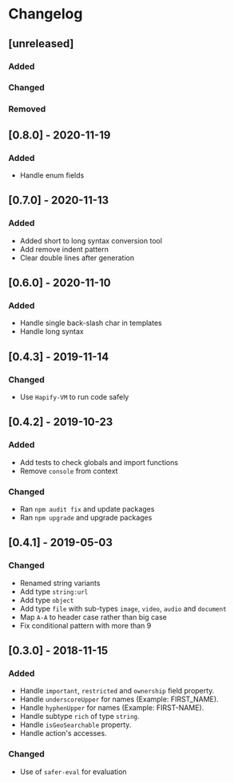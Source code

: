 # Changelog

## [unreleased]

### Added

### Changed

### Removed

## [0.8.0] - 2020-11-19

### Added

- Handle enum fields

## [0.7.0] - 2020-11-13

### Added

- Added short to long syntax conversion tool
- Add remove indent pattern
- Clear double lines after generation

## [0.6.0] - 2020-11-10

### Added
- Handle single back-slash char in templates
- Handle long syntax

## [0.4.3] - 2019-11-14

### Changed
- Use `Hapify-VM` to run code safely

## [0.4.2] - 2019-10-23

### Added
- Add tests to check globals and import functions
- Remove `console` from context

### Changed
- Ran `npm audit fix` and update packages
- Ran `npm upgrade` and upgrade packages

## [0.4.1] - 2019-05-03

### Changed
- Renamed string variants
- Add type `string:url`
- Add type `object`
- Add type `file` with sub-types `image`, `video`, `audio` and `document`
- Map `A-A` to header case rather than big case
- Fix conditional pattern with more than 9

## [0.3.0] - 2018-11-15

### Added
- Handle `important`, `restricted` and `ownership` field property.
- Handle `underscoreUpper` for names (Example: FIRST_NAME).
- Handle `hyphenUpper` for names (Example: FIRST-NAME).
- Handle subtype `rich` of type `string`.
- Handle `isGeoSearchable` property.
- Handle action's accesses.

### Changed
- Use of `safer-eval` for evaluation
